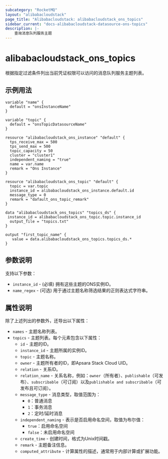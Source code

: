 ```yaml
---
subcategory: "RocketMQ"
layout: "alibabacloudstack"
page_title: "Alibabacloudstack: alibabacloudstack_ons_topics"
sidebar_current: "docs-alibabacloudstack-datasource-ons-topics"
description: |-
    查询消息队列服务主题
---
```


# alibabacloudstack_ons_topics

根据指定过滤条件列出当前凭证权限可以访问的消息队列服务主题列表。



## 示例用法

```
variable "name" {
  default = "onsInstanceName"
}

variable "topic" {
  default = "onsTopicDatasourceName"
}

resource "alibabacloudstack_ons_instance" "default" {
  tps_receive_max = 500
  tps_send_max = 500
  topic_capacity = 50
  cluster = "cluster1"
  independent_naming = "true"
  name = var.name
  remark = "Ons Instance"
}

resource "alibabacloudstack_ons_topic" "default" {
  topic = var.topic
  instance_id = alibabacloudstack_ons_instance.default.id
  message_type = 0
  remark = "dafault_ons_topic_remark"
}

data "alibabacloudstack_ons_topics" "topics_ds" {
 instance_id = alibabacloudstack_ons_topic.topic.instance_id
  output_file = "topics.txt"
}

output "first_topic_name" {
   value = data.alibabacloudstack_ons_topics.topics_ds.*
}
```

## 参数说明

支持以下参数：

* `instance_id` - (必填) 拥有这些主题的ONS实例ID。
* `name_regex` - (可选) 用于通过主题名称筛选结果的正则表达式字符串。

## 属性说明

除了上述列出的参数外，还导出以下属性：

* `names` - 主题名称列表。
* `topics` - 主题列表。每个元素包含以下属性：
  * `id` - 主题的ID。
  * `instance_id` - 主题所属的实例ID。
  * `topic` - 主题名称。
  * `owner` - 主题所有者的ID，即Apsara Stack Cloud UID。
  * `relation` - 关系ID。
  * `relation_name` - 关系名称，例如：`owner`（所有者）、`publishable`（可发布）、`subscribable`（可订阅）以及`publishable and subscribable`（可发布且可订阅）。
  * `message_type` - 消息类型，取值范围为：
    * `0`：普通消息
    * `1`：事务消息
    * `2`：定时/延时消息
  * `independent_naming` - 表示是否启用命名空间，取值为布尔值：
    * `true`：启用命名空间
    * `false`：未启用命名空间
  * `create_time` - 创建时间，格式为Unix时间戳。
  * `remark` - 主题备注信息。
  * `computed_attribute` - 计算属性的描述，通常用于内部计算或扩展功能。